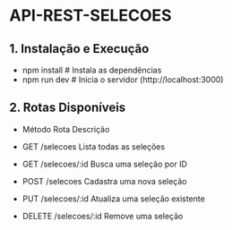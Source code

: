 # API-REST-SELECOES

## 1. Instalação e Execução

- npm install   # Instala as dependências
- npm run dev  # Inicia o servidor (http://localhost:3000)


## 2. Rotas Disponíveis

- Método	Rota	Descrição

- GET	/selecoes	Lista todas as seleções

- GET	/selecoes/:id	Busca uma seleção por ID

- POST	/selecoes	Cadastra uma nova seleção

- PUT	/selecoes/:id	Atualiza uma seleção existente

- DELETE	/selecoes/:id	Remove uma seleção

